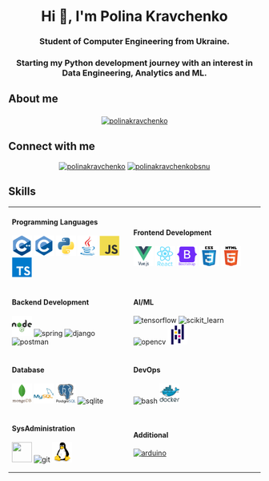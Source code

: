 <h1 align="center">Hi 👋, I'm Polina Kravchenko</h1>

<h3 align="center">Student of Computer Engineering from Ukraine.</h3>
<h3 align="center">Starting my Python development journey with an interest in Data Engineering, Analytics and ML.</h3>

###

<h2 align="left">About me</h2>

###

<p align="center"> <a href="https://github.com/ryo-ma/github-profile-trophy"><img src="https://github-profile-trophy.vercel.app/?username=polinakravchenko" alt="polinakravchenko" /></a> </p>

###

<h2 align="left">Connect with me</h2>
<p align="center">
<a href="https://linkedin.com/in/polinakravchenko" target="blank"><img align="center" src="https://raw.githubusercontent.com/rahuldkjain/github-profile-readme-generator/master/src/images/icons/Social/linked-in-alt.svg" alt="polinakravchenko" height="30" width="40" /></a>
<a href="https://kaggle.com/polinakravchenkobsnu" target="blank"><img align="center" src="https://raw.githubusercontent.com/rahuldkjain/github-profile-readme-generator/master/src/images/icons/Social/kaggle.svg" alt="polinakravchenkobsnu" height="30" width="40" /></a>
</p>

###

<h2 align="left">Skills</h2>
<table align="center">
  <tr>
    <td>
      <h4 align="left">Programming Languages</h4>
      <p align="left">
        <a> <img src="https://raw.githubusercontent.com/devicons/devicon/master/icons/cplusplus/cplusplus-original.svg" alt="cplusplus" width="40" height="40"/> </a> 
        <a> <img src="https://raw.githubusercontent.com/devicons/devicon/master/icons/c/c-original.svg" alt="c" width="40" height="40"/> </a> 
        <a> <img src="https://raw.githubusercontent.com/devicons/devicon/master/icons/python/python-original.svg" alt="python" width="40" height="40"/> </a> 
        <a> <img src="https://raw.githubusercontent.com/devicons/devicon/master/icons/java/java-original.svg" alt="java" width="40" height="40"/> </a> 
        <a> <img src="https://raw.githubusercontent.com/devicons/devicon/master/icons/javascript/javascript-original.svg" alt="javascript" width="40" height="40"/> </a> 
        <a> <img src="https://raw.githubusercontent.com/devicons/devicon/master/icons/typescript/typescript-original.svg" alt="typescript" width="40" height="40"/> </a>
      </p>
    </td>
    <td>
      <h4 align="left">Frontend Development</h4>
      <p align="left">
        <a> <img src="https://raw.githubusercontent.com/devicons/devicon/master/icons/vuejs/vuejs-original-wordmark.svg" alt="vuejs" width="40" height="40"/> </a> 
        <a> <img src="https://raw.githubusercontent.com/devicons/devicon/master/icons/react/react-original-wordmark.svg" alt="react" width="40" height="40"/> </a> 
        <a> <img src="https://raw.githubusercontent.com/devicons/devicon/master/icons/bootstrap/bootstrap-plain-wordmark.svg" alt="bootstrap" width="40" height="40"/> </a> 
        <a> <img src="https://raw.githubusercontent.com/devicons/devicon/master/icons/css3/css3-original-wordmark.svg" alt="css3" width="40" height="40"/> </a> 
        <a> <img src="https://raw.githubusercontent.com/devicons/devicon/master/icons/html5/html5-original-wordmark.svg" alt="html5" width="40" height="40"/> </a> 
      </p>
    </td>
  </tr>
  <tr>
    <td>
      <h4 align="left">Backend Development</h4>
      <p align="left">
        <a> <img src="https://raw.githubusercontent.com/devicons/devicon/master/icons/nodejs/nodejs-original-wordmark.svg" alt="nodejs" width="40" height="40"/> </a>
        <a> <img src="https://www.vectorlogo.zone/logos/springio/springio-icon.svg" alt="spring" width="40" height="40"/> </a>
        <a> <img src="https://cdn.worldvectorlogo.com/logos/django.svg" alt="django" width="40" height="40"/> </a>
        <a> <img src="https://www.vectorlogo.zone/logos/getpostman/getpostman-icon.svg" alt="postman" width="40" height="40"/> </a>
      </p>
    </td>
    <td>
      <h4 align="left">AI/ML</h4>
      <p align="left">
        <a> <img src="https://www.vectorlogo.zone/logos/tensorflow/tensorflow-icon.svg" alt="tensorflow" width="40" height="40"/> </a>
        <a> <img src="https://upload.wikimedia.org/wikipedia/commons/0/05/Scikit_learn_logo_small.svg" alt="scikit_learn" width="40" height="40"/> </a>
        <a> <img src="https://www.vectorlogo.zone/logos/opencv/opencv-icon.svg" alt="opencv" width="40" height="40"/> </a>
        <a> <img src="https://raw.githubusercontent.com/devicons/devicon/2ae2a900d2f041da66e950e4d48052658d850630/icons/pandas/pandas-original.svg" alt="pandas" width="40" height="40"/> </a>
      </p>
    </td>
  </tr>
  <tr>
    <td>
      <h4 align="left">Database</h4>
      <p align="left">
        <a> <img src="https://raw.githubusercontent.com/devicons/devicon/master/icons/mongodb/mongodb-original-wordmark.svg" alt="mongodb" width="40" height="40"/> </a>
        <a> <img src="https://raw.githubusercontent.com/devicons/devicon/master/icons/mysql/mysql-original-wordmark.svg" alt="mysql" width="40" height="40"/> </a>
        <a> <img src="https://raw.githubusercontent.com/devicons/devicon/master/icons/postgresql/postgresql-original-wordmark.svg" alt="postgresql" width="40" height="40"/> </a>
        <a> <img src="https://www.vectorlogo.zone/logos/sqlite/sqlite-icon.svg" alt="sqlite" width="40" height="40"/> </a>
      </p>
    </td>
    <td>
      <h4 align="left">DevOps</h4>
      <p align="left">
        <a> <img src="https://www.vectorlogo.zone/logos/gnu_bash/gnu_bash-icon.svg" alt="bash" width="40" height="40"/></a>
        <a> <img src="https://raw.githubusercontent.com/devicons/devicon/master/icons/docker/docker-original-wordmark.svg" alt="docker" width="40" height="40"/></a>
      </p>
    </td>
  </tr>
  <tr>
    <td>
      <h4 align="left">SysAdministration</h4>
      <p align="left">
        <a><img src="https://www.svgrepo.com/show/22736/windows.svg" width="40" height="40"/></a>
        <a><img src="https://www.vectorlogo.zone/logos/git-scm/git-scm-icon.svg" alt="git" width="40" height="40"/></a>
        <a><img src="https://raw.githubusercontent.com/devicons/devicon/master/icons/linux/linux-original.svg" alt="linux" width="40" height="40"/></a>
      </p>
    </td>
    <td>
      <h4 align="left">Additional</h4>
      <p align="left">
        <a href="https://www.arduino.cc/" target="_blank" rel="noreferrer"><img src="https://cdn.worldvectorlogo.com/logos/arduino-1.svg" alt="arduino" width="40" height="40"/>
        </a>
      </p>
    </td>
  </tr>
</table>
